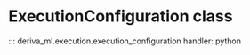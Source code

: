 # ExecutionConfiguration class

::: deriva_ml.execution.execution_configuration
    handler: python
